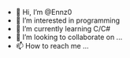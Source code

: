 - 👋 Hi, I’m @Ennz0
- 👀 I’m interested in programming
- 🌱 I’m currently learning C/C#
- 💞️ I’m looking to collaborate on ...
- 📫 How to reach me ...

<!---
Ennz0/Ennz0 is a ✨ special ✨ repository because its `README.md` (this file) appears on your GitHub profile.
You can click the Preview link to take a look at your changes.
--->
